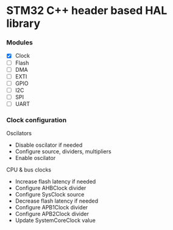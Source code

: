 # STM32 C++ header based HAL library

### Modules

- [x] Clock
- [ ] Flash
- [ ] DMA
- [ ] EXTI
- [ ] GPIO
- [ ] I2C
- [ ] SPI
- [ ] UART

### Clock configuration

Oscilators

- Disable oscilator if needed
- Configure source, dividers, multipliers
- Enable oscilator

CPU & bus clocks

- Increase flash latency if needed
- Configure AHBClock divider
- Configure SysClock source
- Decrease flash latency if needed
- Configure APB1Clock divider
- Configure APB2Clock divider
- Update SystemCoreClock value
